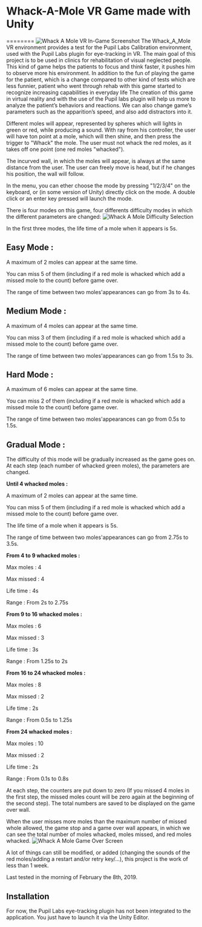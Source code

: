# Whack-A-Mole VR Game made with Unity
========
![Whack A Mole VR In-Game Screenshot](https://raw.githubusercontent.com/med-material/Whack_A_Mole_VR/master/game.png)
The Whack_A_Mole VR environment provides a test for the Pupil Labs Calibration environment, used with the Pupil Labs plugin for eye-tracking in VR. The main goal
of this project is to be used in clinics for rehabilitation of visual neglected people.
This kind of game helps the patients to focus and think faster, it pushes him to observe more his environment. In addition to the fun of playing the game for the patient, which is
a change compared to other kind of tests which are less funnier, patient who went through rehab with this game started to recognize increasing capabilities in everyday life
The creation of this game in virtual reality and with the use of the Pupil labs plugin will help us more to analyze the patient’s behaviors and reactions. We can also change game’s
parameters such as the apparition’s speed, and also add distractors into it.

Different moles will appear, represented by spheres which will lights in green or red, while producing a sound. With ray from his controller, the
user will have ton point at a mole, which will then shine, and then press the trigger to "Whack" the mole.
The user must not whack the red moles, as it takes off one point (one red moles "whacked").

The incurved wall, in which the moles will appear, is always at the same distance from the user. The user can freely move is head, but if he changes 
his position, the wall will follow.

In the menu, you can ether choose the mode by pressing "1/2/3/4" on the keyboard, or (in some version of Unity) directly click on the mode.
A double click or an enter key pressed will launch the mode.

There is four modes on this game, four differents difficulty modes in which the different parameters are changed:
![Whack A Mole Difficulty Selection](https://raw.githubusercontent.com/med-material/Whack_A_Mole_VR/master/Menu2.png)

In the first three modes, the life time of a mole when it appears is 5s.


## Easy Mode :

A maximum of 2 moles can appear at the same time.

You can miss 5 of them (including if a red mole is whacked which add a missed mole to the count) before game over.

The range of time between two moles'appearances can go from 3s to 4s.


## Medium Mode :

A maximum of 4 moles can appear at the same time.

You can miss 3 of them (including if a red mole is whacked which add a missed mole to the count) before game over.

The range of time between two moles'appearances can go from 1.5s to 3s.


## Hard Mode :

A maximum of 6 moles can appear at the same time.

You can miss 2 of them (including if a red mole is whacked which add a missed mole to the count) before game over.

The range of time between two moles'appearances can go from 0.5s to 1.5s.


## Gradual Mode :

The difficulty of this mode will be gradually increased as the game goes on. At each step (each number of whacked green moles), the parameters are changed.


**Until 4 whacked moles :** 

A maximum of 2 moles can appear at the same time.

You can miss 5 of them (including if a red mole is whacked which add a missed mole to the count) before game over.

The life time of a mole when it appears is 5s.

The range of time between two moles'appearances can go from 2.75s to 3.5s.


**From 4 to 9 whacked moles :** 

Max moles : 4

Max missed : 4

Life time : 4s

Range :  From 2s to 2.75s


**From 9 to 16 whacked moles :** 

Max moles : 6

Max missed : 3

Life time : 3s

Range : From 1.25s to 2s


**From 16 to 24 whacked moles :** 

Max moles : 8

Max missed : 2

Life time : 2s

Range : From 0.5s to 1.25s


**From 24 whacked moles :** 

Max moles : 10

Max missed : 2

Life time : 2s

Range : From 0.1s to 0.8s


At each step, the counters are put down to zero (If you missed 4 moles in the first step, the missed moles count will be zero again at the beginning 
of the second step). The total numbers are saved to be displayed on the game over wall.


When the user misses more moles than the maximum number of missed whole allowed, the game stop and a game over wall appears, in which we can
see the total number of moles whacked, moles missed, and red moles whacked.
![Whack A Mole Game Over Screen](https://raw.githubusercontent.com/med-material/Whack_A_Mole_VR/master/gameover.png)


A lot of things can still be modified, or added (changing the sounds of the red moles/adding a restart and/or retry key/...), this project is the work of less than 1 week.

Last tested in the morning of February the 8th, 2019.


Installation
------------

For now, the Pupil Labs eye-tracking plugin has not been integrated to the application. You just have to launch it via the Unity Editor.

